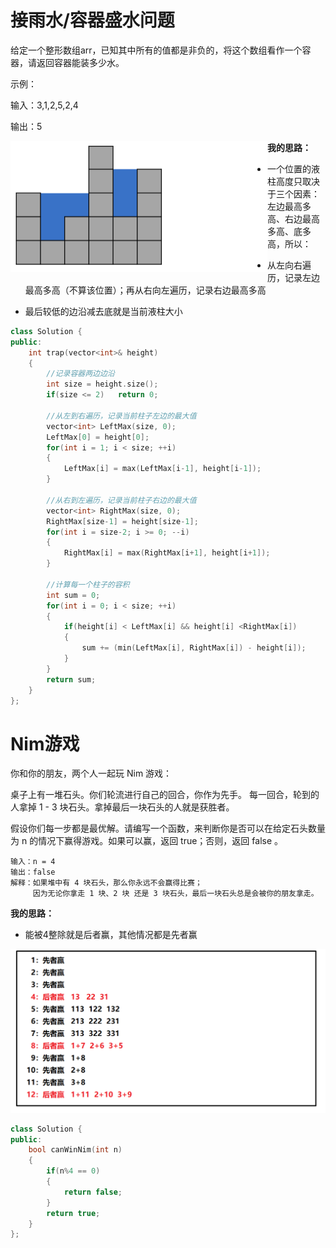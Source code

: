 # 接雨水/容器盛水问题

给定一个整形数组arr，已知其中所有的值都是非负的，将这个数组看作一个容器，请返回容器能装多少水。

示例：

输入：3,1,2,5,2,4

输出：5

<img align='left' src="img/%E9%A2%98%E7%9B%AE%E6%97%A5%E5%8E%86.img/image-20210504172254340.png" alt="image-20210504172254340" style="zoom:50%;" />

**我的思路：**

- 一个位置的液柱高度只取决于三个因素：左边最高多高、右边最高多高、底多高，所以：

- 从左向右遍历，记录左边最高多高（不算该位置）；再从右向左遍历，记录右边最高多高
- 最后较低的边沿减去底就是当前液柱大小

```cpp
class Solution {
public:
    int trap(vector<int>& height) 
    {
        //记录容器两边边沿
        int size = height.size();
        if(size <= 2)   return 0;

        //从左到右遍历，记录当前柱子左边的最大值
        vector<int> LeftMax(size, 0);
        LeftMax[0] = height[0];
        for(int i = 1; i < size; ++i)
        {
            LeftMax[i] = max(LeftMax[i-1], height[i-1]);
        }

        //从右到左遍历，记录当前柱子右边的最大值
        vector<int> RightMax(size, 0);
        RightMax[size-1] = height[size-1];
        for(int i = size-2; i >= 0; --i)
        {
            RightMax[i] = max(RightMax[i+1], height[i+1]);
        }

        //计算每一个柱子的容积
        int sum = 0;
        for(int i = 0; i < size; ++i)
        {
            if(height[i] < LeftMax[i] && height[i] <RightMax[i])
            {
                sum += (min(LeftMax[i], RightMax[i]) - height[i]);
            }
        }
        return sum;
    }
};
```

# Nim游戏

你和你的朋友，两个人一起玩 Nim 游戏：

桌子上有一堆石头。你们轮流进行自己的回合，你作为先手。
每一回合，轮到的人拿掉 1 - 3 块石头。拿掉最后一块石头的人就是获胜者。

假设你们每一步都是最优解。请编写一个函数，来判断你是否可以在给定石头数量为 n 的情况下赢得游戏。如果可以赢，返回 true；否则，返回 false 。

 ```shell
输入：n = 4
输出：false 
解释：如果堆中有 4 块石头，那么你永远不会赢得比赛；
     因为无论你拿走 1 块、2 块 还是 3 块石头，最后一块石头总是会被你的朋友拿走。
 ```

**我的思路：**

- 能被4整除就是后者赢，其他情况都是先者赢

 <img src="img/3.13.img/image-20210313111304344.png" alt="image-20210313111304344" style="zoom:50%;" />

```cpp
class Solution {
public:
    bool canWinNim(int n) 
    {
        if(n%4 == 0)
        {
            return false;
        }
        return true;
    }
};
```

## 